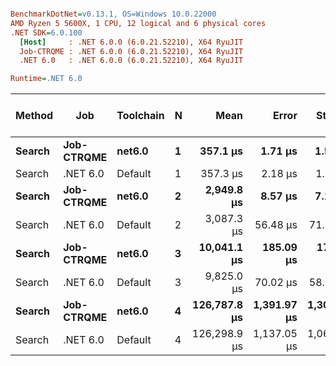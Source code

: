 ``` ini

BenchmarkDotNet=v0.13.1, OS=Windows 10.0.22000
AMD Ryzen 5 5600X, 1 CPU, 12 logical and 6 physical cores
.NET SDK=6.0.100
  [Host]     : .NET 6.0.0 (6.0.21.52210), X64 RyuJIT
  Job-CTRQME : .NET 6.0.0 (6.0.21.52210), X64 RyuJIT
  .NET 6.0   : .NET 6.0.0 (6.0.21.52210), X64 RyuJIT

Runtime=.NET 6.0  

```
| Method     | Job            | Toolchain  | N     |             Mean |           Error |          StdDev |          Gen 0 | Completed Work Items | Lock Contentions |         Gen 1 |        Gen 2 |  Allocated |
| ---------- | -------------- | ---------- | ----- | ---------------: | --------------: | --------------: | -------------: | -------------------: | ---------------: | ------------: | -----------: | ---------: |
| **Search** | **Job-CTRQME** | **net6.0** | **1** |     **357.1 μs** |     **1.71 μs** |     **1.52 μs** |   **105.9570** |          **12.1987** |       **0.0298** |   **10.2539** |        **-** |   **2 MB** |
| Search     | .NET 6.0       | Default    | 1     |         357.3 μs |         2.18 μs |         1.82 μs |       105.9570 |              12.2212 |           0.0366 |       10.2539 |            - |       2 MB |
| **Search** | **Job-CTRQME** | **net6.0** | **2** |   **2,949.8 μs** |     **8.57 μs** |     **7.15 μs** |   **960.9375** |          **12.8867** |            **-** |  **140.6250** |        **-** |  **15 MB** |
| Search     | .NET 6.0       | Default    | 2     |       3,087.3 μs |        56.48 μs |        71.43 μs |       960.9375 |              12.7773 |                - |      140.6250 |            - |      15 MB |
| **Search** | **Job-CTRQME** | **net6.0** | **3** |  **10,041.1 μs** |   **185.09 μs** |   **173.13 μs** |  **3375.0000** |          **13.0313** |            **-** |  **468.7500** |  **31.2500** |  **54 MB** |
| Search     | .NET 6.0       | Default    | 3     |       9,825.0 μs |        70.02 μs |        58.47 μs |      3375.0000 |              13.0469 |                - |      468.7500 |      31.2500 |      54 MB |
| **Search** | **Job-CTRQME** | **net6.0** | **4** | **126,787.8 μs** | **1,391.97 μs** | **1,302.05 μs** | **37800.0000** |          **13.4000** |            **-** | **4800.0000** | **200.0000** | **602 MB** |
| Search     | .NET 6.0       | Default    | 4     |     126,298.9 μs |     1,137.05 μs |     1,063.60 μs |     37750.0000 |              13.0000 |                - |     4750.0000 |     250.0000 |     602 MB |
